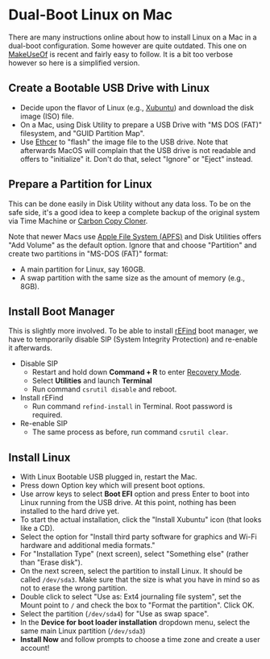 # Dual-Boot Linux on Mac

There are many instructions online about how to install Linux on a Mac in a dual-boot
configuration. Some however are quite outdated. This one on
[MakeUseOf](https://www.makeuseof.com/tag/install-linux-macbook-pro/) is recent and
fairly easy to follow. It is a bit too verbose however so here is a simplified
version.

## Create a Bootable USB Drive with Linux 

- Decide upon the flavor of Linux (e.g., [Xubuntu](https://xubuntu.org)) and
  download the disk image (ISO) file.
- On a Mac, using Disk Utility to prepare a USB Drive with "MS DOS (FAT)" filesystem,
  and "GUID Partition Map".
- Use [Ethcer](https://www.balena.io/etcher/) to "flash" the image file to the USB
  drive. Note that afterwards MacOS will complain that the USB drive is not readable
  and offers to "initialize" it. Don't do that, select "Ignore" or "Eject" instead.

## Prepare a Partition for Linux

This can be done easily in Disk Utility without any data loss. To be on the safe
side, it's a good idea to keep a complete backup of the original system via Time
Machine or [Carbon Copy Cloner](https://bombich.com).

Note that newer Macs use [Apple File System
(APFS)](https://developer.apple.com/documentation/foundation/file_system/about_apple_file_system)
and Disk Utilities offers "Add Volume" as the default option. Ignore that and choose
"Partition" and create two partitions in "MS-DOS (FAT)" format:

- A main partition for Linux, say 160GB.
- A swap partition with the same size as the amount of memory (e.g., 8GB).

## Install Boot Manager

This is slightly more involved. To be able to install
[rEFind](https://sourceforge.net/projects/refind/) boot manager, we have to
temporarily disable SIP (System Integrity Protection) and re-enable it afterwards.

- Disable SIP
  - Restart and hold down **Command + R** to enter [Recovery Mode](https://support.apple.com/en-us/HT201314).
  - Select **Utilities** and launch **Terminal**
  - Run command `csrutil disable` and reboot.
- Install rEFind
  - Run command `refind-install` in Terminal. Root password is required.
- Re-enable SIP
  - The same process as before, run command `csrutil clear`.

## Install Linux

- With Linux Bootable USB plugged in, restart the Mac.
- Press down Option key which will present boot options.
- Use arrow keys to select **Boot EFI** option and press Enter to boot into Linux
  running from the USB drive. At this point, nothing has been installed to the hard
  drive yet.
- To start the actual installation, click the "Install Xubuntu" icon (that looks like
  a CD). 
- Select the option for "Install third party software for graphics and Wi-Fi hardware
  and additional media formats."
- For "Installation Type" (next screen), select "Something else" (rather than "Erase
  disk").
- On the next screen, select the partition to install Linux. It should be called
  `/dev/sda3`. Make sure that the size is what you have in mind so as not to erase
  the wrong partition. 
- Double click to select "Use as: Ext4 journaling file system", set the Mount point
  to `/` and check the box to "Format the partition". Click OK.
- Select the partition (`/dev/sda4`) for "Use as swap space".
- In the **Device for boot loader installation** dropdown menu, select the same main
  Linux partition (`/dev/sda3`)
- **Install Now** and follow prompts to choose a time zone and create a user account!
